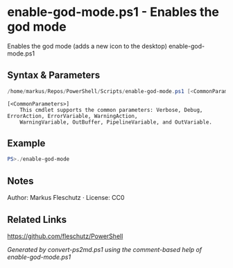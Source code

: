 # enable-god-mode.ps1 - Enables the god mode

Enables the god mode (adds a new icon to the desktop)
enable-god-mode.ps1

## Syntax & Parameters
```powershell
/home/markus/Repos/PowerShell/Scripts/enable-god-mode.ps1 [<CommonParameters>]
```

```
[<CommonParameters>]
    This cmdlet supports the common parameters: Verbose, Debug, ErrorAction, ErrorVariable, WarningAction, 
    WarningVariable, OutBuffer, PipelineVariable, and OutVariable.
```

## Example
```powershell
PS>./enable-god-mode
```


## Notes
Author: Markus Fleschutz · License: CC0

## Related Links
https://github.com/fleschutz/PowerShell

*Generated by convert-ps2md.ps1 using the comment-based help of enable-god-mode.ps1*
